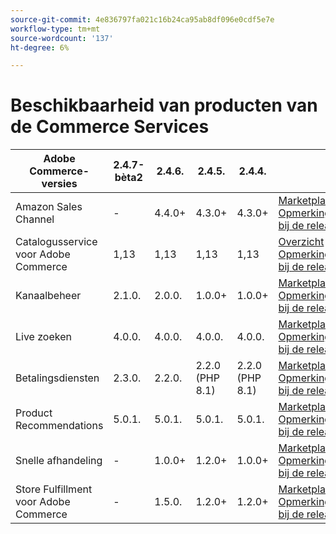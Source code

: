```yaml
---
source-git-commit: 4e836797fa021c16b24ca95ab8df096e0cdf5e7e
workflow-type: tm+mt
source-wordcount: '137'
ht-degree: 6%

---
```

# Beschikbaarheid van producten van de Commerce Services


<table style="table-layout:auto">
  <thead>
    <tr>
      <th>Adobe Commerce-versies</th>
      <th>2.4.7-bèta2</th>
      <th>2.4.6.</th>
      <th>2.4.5.</th>
      <th>2.4.4.</th>
      <th></th>
    </tr>
  </thead>
  <tbody>
      <tr>
          <td>Amazon Sales Channel</td>
          <td>-</td>
          <td>4.4.0+</td>
          <td>4.3.0+</td>
          <td>4.3.0+</td>
          <td>
              <a href="https://commercemarketplace.adobe.com/magento-module-amazon.html">Marketplace</a><br/>
              <a href="https://experienceleague.adobe.com/docs/commerce-channels/amazon/release-notes.html">Opmerkingen bij de release</a><br/>
          </td>
      </tr>
      <tr>
          <td>Catalogusservice voor Adobe Commerce</td>
          <td>1,13</td>
          <td>1,13</td>
          <td>1,13</td>
          <td>1,13</td>
          <td>
              <a href="https://experienceleague.adobe.com/docs/commerce-merchant-services/catalog-service/guide-overview.html">Overzicht</a><br/>
              <a href="https://experienceleague.adobe.com/docs/commerce-merchant-services/catalog-service/release-notes.html">Opmerkingen bij de release</a><br/>
          </td>
      </tr>
      <tr>
          <td>Kanaalbeheer</td>
          <td>2.1.0.</td>
          <td>2.0.0.</td>
          <td>1.0.0+</td>
          <td>1.0.0+</td>
          <td>
              <a href="https://commercemarketplace.adobe.com/magento-channel-manager.html">Marketplace</a><br/>
              <a href="https://experienceleague.adobe.com/docs/commerce-channels/channel-manager/release-notes.html">Opmerkingen bij de release</a><br/>
          </td>
      </tr>
      <tr>
          <td>Live zoeken</td>
          <td>4.0.0.</td>
          <td>4.0.0.</td>
          <td>4.0.0.</td>
          <td>4.0.0.</td>
          <td>
              <a href="https://commercemarketplace.adobe.com/magento-live-search.html">Marketplace</a><br/>
              <a href="https://experienceleague.adobe.com/docs/commerce-merchant-services/live-search/release-notes.html">Opmerkingen bij de release</a><br/>
          </td>
      </tr>
      <tr>
          <td>Betalingsdiensten</td>
          <td>2.3.0.</td>
          <td>2.2.0.</td>
          <td>2.2.0 (PHP 8.1)</td>
          <td>2.2.0 (PHP 8.1)</td>
          <td>
              <a href="https://commercemarketplace.adobe.com/magento-payment-services.html">Marketplace</a><br/>
              <a href="https://experienceleague.adobe.com/docs/commerce-merchant-services/payment-services/release-notes.html">Opmerkingen bij de release</a><br/>
          </td>
      </tr>
      <tr>
          <td>Product Recommendations</td>
          <td>5.0.1.</td>
          <td>5.0.1.</td>
          <td>5.0.1.</td>
          <td>5.0.1.</td>
          <td>
              <a href="https://commercemarketplace.adobe.com/magento-product-recommendations.html">Marketplace</a><br/>
              <a href="https://experienceleague.adobe.com/docs/commerce-merchant-services/product-recommendations/release-notes.html">Opmerkingen bij de release</a><br/>
          </td>
      </tr>
      <tr>
          <td>Snelle afhandeling</td>
          <td>-</td>
          <td>1.0.0+</td>
          <td>1.2.0+</td>
          <td>1.0.0+</td>
          <td>
              <a href="https://commercemarketplace.adobe.com/magento-quick-checkout.html">Marketplace</a><br/>
              <a href="https://experienceleague.adobe.com/docs/commerce-merchant-services/product-recommendations/release-notes.html">Opmerkingen bij de release</a><br/>
          </td>
      </tr>
      <tr>
          <td>Store Fulfillment voor Adobe Commerce</td>
          <td>-</td>
          <td>1.5.0.</td>
          <td>1.2.0+</td>
          <td>1.2.0+</td>
          <td>
              <a href="https://commercemarketplace.adobe.com/store-fulfillment-magento-walmart.html">Marketplace</a><br/>
              <a href="https://experienceleague.adobe.com/docs/commerce-merchant-services/store-fulfillment/release-notes.html">Opmerkingen bij de release</a><br/>
          </td>
      </tr>
  </tbody>
</table>
